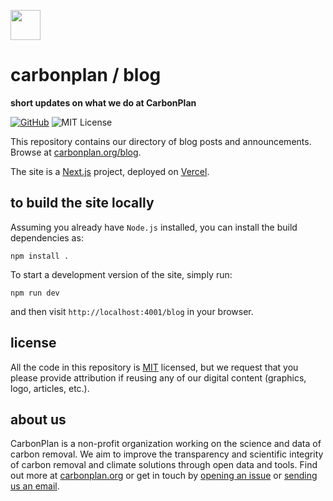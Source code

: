 <img
  src='https://carbonplan-assets.s3.amazonaws.com/monogram/dark-small.png'
  height='48'
/>

# carbonplan / blog

**short updates on what we do at CarbonPlan**

[![GitHub][github-badge]][github]
![MIT License][]

[github]: https://github.com/carbonplan/blog
[github-badge]: https://flat.badgen.net/badge/-/github?icon=github&label
[mit license]: https://flat.badgen.net/badge/license/MIT/blue

This repository contains our directory of blog posts and announcements. Browse at [carbonplan.org/blog](https://carbonplan.org/blog).

The site is a [Next.js](https://nextjs.org/) project, deployed on [Vercel](https://vercel.com/).

## to build the site locally

Assuming you already have `Node.js` installed, you can install the build dependencies as:

```shell
npm install .
```

To start a development version of the site, simply run:

```shell
npm run dev
```

and then visit `http://localhost:4001/blog` in your browser.

## license

All the code in this repository is [MIT](https://choosealicense.com/licenses/mit/) licensed, but we request that you please provide attribution if reusing any of our digital content (graphics, logo, articles, etc.).

## about us

CarbonPlan is a non-profit organization working on the science and data of carbon removal. We aim to improve the transparency and scientific integrity of carbon removal and climate solutions through open data and tools. Find out more at [carbonplan.org](https://carbonplan.org/) or get in touch by [opening an issue](https://github.com/carbonplan/blog/issues/new) or [sending us an email](mailto:hello@carbonplan.org).
